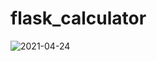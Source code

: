 # flask_calculator
![2021-04-24](https://user-images.githubusercontent.com/44610017/115955483-4d50c500-a514-11eb-99a0-bff813a790fc.png)
